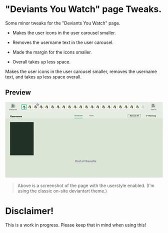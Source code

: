# "Deviants You Watch" page Tweaks.

Some minor tweaks for the "Deviants You Watch" page.

- Makes the user icons in the user carousel smaller.
- Removes the username text in the user carousel.
- Made the margin for the icons smaller.

- Overall takes up less space.

Makes the user icons in the user carousel smaller, removes the username text, and takes up less space overall. 


## Preview

![alt text](https://raw.githubusercontent.com/Proxybat/UserCSS/main/Deviantart/DeviantArt%20DYWP/Preview/DYWP-screenshot-mini.png "DeviantArt Deviants you watch page.")
> Above is a screenshot of the page with the userstyle enabled. (I'm using the classic on-site deviantart theme.)


# Disclaimer!

This is a work in progress. Please keep that in mind when using this!
